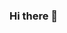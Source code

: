 ### Hi there 👋

<!--
**chenzijia12300/chenzijia12300** is a ✨ _special_ ✨ repository because its `README.md` (this file) appears on your GitHub profile.

Here are some ideas to get you started:

- 🔭 我在摸鱼
- 🌱 我在打游戏
- 👯 我想谈谈恋爱
- 🤔 I’m looking for help with ...
- 💬 Ask me about ...
- 📫 How to reach me: ...
- 😄 Pronouns: ...
- ⚡ Fun fact: ...
-->
